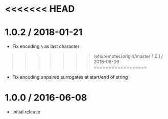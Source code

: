 <<<<<<< HEAD
=======
1.0.2 / 2018-01-21
==================

  * Fix encoding `%` as last character

>>>>>>> refs/remotes/origin/master
1.0.1 / 2016-06-09
==================

  * Fix encoding unpaired surrogates at start/end of string

1.0.0 / 2016-06-08
==================

  * Initial release
